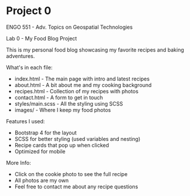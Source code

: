 # Project 0

ENGO 551 - Adv. Topics on Geospatial Technologies

Lab 0 - My Food Blog Project

This is my personal food blog showcasing my favorite recipes and baking adventures.

What's in each file:
- index.html - The main page with intro and latest recipes
- about.html - A bit about me and my cooking background
- recipes.html - Collection of my recipes with photos
- contact.html - A form to get in touch
- styles/main.scss - All the styling using SCSS
- images/ - Where I keep my food photos

Features I used:
- Bootstrap 4 for the layout
- SCSS for better styling (used variables and nesting)
- Recipe cards that pop up when clicked
- Optimized for mobile

More Info:
- Click on the cookie photo to see the full recipe
- All photos are my own
- Feel free to contact me about any recipe questions
